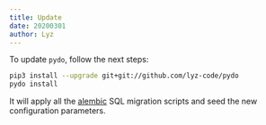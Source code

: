 ```yaml
---
title: Update
date: 20200301
author: Lyz
---
```


To update `pydo`, follow the next steps:

```bash
pip3 install --upgrade git+git://github.com/lyz-code/pydo
pydo install
```

It will apply all the [alembic](https://alembic.sqlalchemy.org/) SQL migration
scripts and seed the new configuration parameters.
